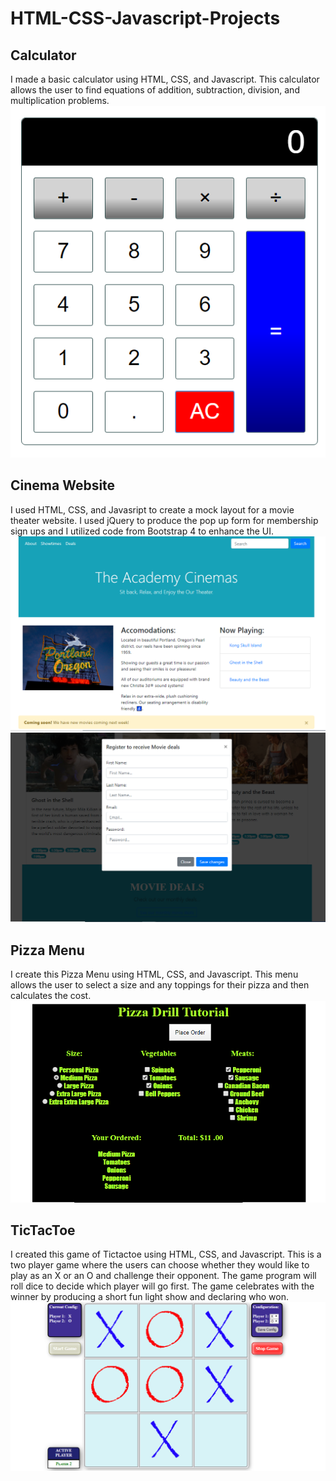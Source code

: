 # HTML-CSS-Javascript-Projects

## Calculator
I made a basic calculator using HTML, CSS, and Javascript. This calculator allows the user to find equations of addition, subtraction, division, and multiplication problems.
![Calculator](https://github.com/Madysonjs/HTML-CSS-Javascript-Projects/blob/master/Screenshot/Calculator.png)

## Cinema Website
I used HTML, CSS, and Javasript to create a mock layout for a movie theater website. I used jQuery to produce the pop up form for membership sign ups and I utilized code from Bootstrap 4 to enhance the UI.
![Cinema](https://github.com/Madysonjs/HTML-CSS-Javascript-Projects/blob/master/Screenshot/Cinema_1.png)
![Cinema](https://github.com/Madysonjs/HTML-CSS-Javascript-Projects/blob/master/Screenshot/Cinema_2.png)

## Pizza Menu
I create this Pizza Menu using HTML, CSS, and Javascript. This menu allows the user to select a size and any toppings for their pizza and then calculates the cost.
![Pizza_Menu](https://github.com/Madysonjs/HTML-CSS-Javascript-Projects/blob/master/Screenshot/Pizza_Menu.png)

## TicTacToe
I created this game of Tictactoe using HTML, CSS, and Javascript. This is a two player game where the users can choose whether they would like to play as an X or an O and challenge their opponent. The game program will roll dice to decide which player will go first. The game celebrates with the winner by producing a short fun light show and declaring who won.
![TicTacToe](https://github.com/Madysonjs/HTML-CSS-Javascript-Projects/blob/master/Screenshot/Tictactoe.png)
